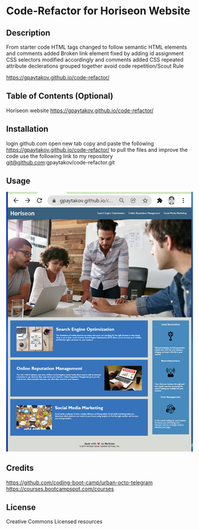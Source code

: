 # Code-Refactor for Horiseon Website

## Description
From starter code
HTML tags changed to follow semantic HTML elements and comments added
Broken link element fixed by adding id assignment
CSS selectors modified accordingly and comments added
CSS repeated attribute declerations grouped together avoid code repetition/Scout Rule

https://gpaytakov.github.io/code-refactor/



## Table of Contents (Optional)

Horiseon website
https://gpaytakov.github.io/code-refactor/


## Installation
login github.com
open new tab
copy and paste the following
https://gpaytakov.github.io/code-refactor/
to pull the files and improve the code use the following link to my repository
git@github.com:gpaytakov/code-refactor.git


## Usage

<img src="./assets/images/Screenshot.png" alt=screenshot />


## Credits

https://github.com/coding-boot-camp/urban-octo-telegram
https://courses.bootcampspot.com/courses

## License

Creative Commons Licensed resources

                             
